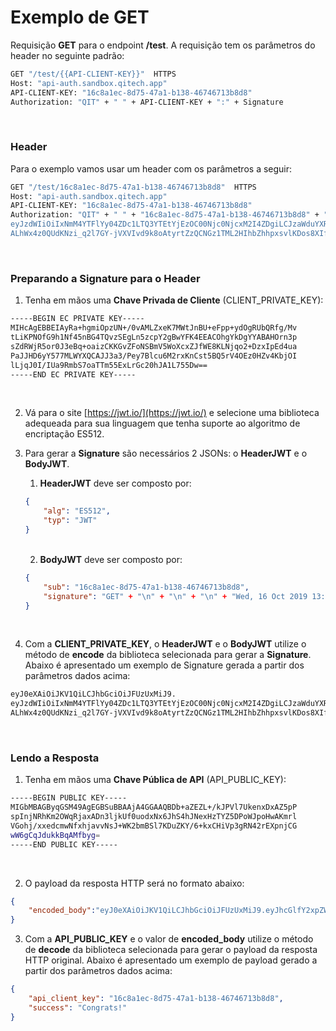 # Exemplo de GET

Requisição **GET** para o endpoint **/test**. A requisição tem os
parâmetros do header no seguinte padrão:

```bash
GET "/test/{{API-CLIENT-KEY}}"  HTTPS
Host: "api-auth.sandbox.qitech.app"
API-CLIENT-KEY: "16c8a1ec-8d75-47a1-b138-46746713b8d8"
Authorization: "QIT" + " " + API-CLIENT-KEY + ":" + Signature
```
<br>

### Header
Para o exemplo vamos usar um header com os parâmetros a seguir:

```bash
GET "/test/16c8a1ec-8d75-47a1-b138-46746713b8d8"  HTTPS
Host: "api-auth.sandbox.qitech.app"
API-CLIENT-KEY: "16c8a1ec-8d75-47a1-b138-46746713b8d8"
Authorization: "QIT" + " " + "16c8a1ec-8d75-47a1-b138-46746713b8d8" + ":" + "eyJ0eXAiOiJKV1QiLCJhbGciOiJFUzUxMiJ9.
eyJzdWIiOiIxNmM4YTFlYy04ZDc1LTQ3YTEtYjEzOC00Njc0NjcxM2I4ZDgiLCJzaWduYXR1cmUiOiJHRVRcblxuXG5XZWQsIDE2IE9jdCAyMDE5IDEzOjE4OjI0IEdNVFxuL3Rlc3QifQ.
ALhWx4z0QUdKNzi_q2l7GY-jVXVIvd9k8oAtyrtZzQCNGz1TML2HIhbZhhpxsvlKDos8XIfLDtSPBAC86IlVoN-vACq8Ac08LlwcuCO6DoBjzG4AxlUmP8w5NBc_Ko3k-bkTn1I2PKP02zlddCdZe2uuVyLefAOXAFal7z-0u1BuCe3w"
```
<br>

### Preparando a Signature para o Header

1. Tenha em mãos uma **Chave Privada de Cliente** (CLIENT_PRIVATE_KEY):
```bash
-----BEGIN EC PRIVATE KEY-----
MIHcAgEBBEIAyRa+hgmiOpzUN+/0vAMLZxeK7MWtJnBU+eFpp+ydOgRUbQRfg/Mv
tLiKPNOfG9h1Nf45nBG4TQvzSEgLn5zcpY2gBwYFK4EEACOhgYkDgYYABAHOrn3p
sZdRWjR5or0J3eBq+oaizCKKGvZFoNSBmV5WoXcxZJfWE8KLNjqo2+DzxIpEd4ua
PaJJHD6yY577MLWYXQCAJJ3a3/Pey7Blcu6M2rxKnCst5BQ5rV4OEz0HZv4KbjOI
lLjqJ0I/IUa9RmbS7oaTTm55ExLrGc20hJA1L755Dw==
-----END EC PRIVATE KEY-----
```
<br>

2. Vá para o site [https://jwt.io/](https://jwt.io/) e selecione uma
   biblioteca adequeada para sua linguagem que tenha suporte ao
   algoritmo de encriptação ES512.

3. Para gerar a **Signature** são necessários 2 JSONs: o **HeaderJWT** e
   o **BodyJWT**.
    1. **HeaderJWT** deve ser composto por:
    ```json
    {
        "alg": "ES512",
        "typ": "JWT"
    }
    ```
    <br>

    2. **BodyJWT** deve ser composto por:
    ```json
    {
        "sub": "16c8a1ec-8d75-47a1-b138-46746713b8d8",
        "signature": "GET" + "\n" + "\n" + "\n" + "Wed, 16 Oct 2019 13:18:24 GMT" + "\n" + "/test"
    }
    ```
    <br>

4. Com a **CLIENT_PRIVATE_KEY**, o **HeaderJWT** e o **BodyJWT** utilize
   o método de **encode** da biblioteca selecionada para gerar a
   **Signature**. Abaixo é apresentado um exemplo de Signature gerada a
   partir dos parâmetros dados acima:
```bash
eyJ0eXAiOiJKV1QiLCJhbGciOiJFUzUxMiJ9.
eyJzdWIiOiIxNmM4YTFlYy04ZDc1LTQ3YTEtYjEzOC00Njc0NjcxM2I4ZDgiLCJzaWduYXR1cmUiOiJHRVRcblxuXG5XZWQsIDE2IE9jdCAyMDE5IDEzOjE4OjI0IEdNVFxuL3Rlc3QifQ.
ALhWx4z0QUdKNzi_q2l7GY-jVXVIvd9k8oAtyrtZzQCNGz1TML2HIhbZhhpxsvlKDos8XIfLDtSPBAC86IlVoN-vACq8Ac08LlwcuCO6DoBjzG4AxlUmP8w5NBc_Ko3k-bkTn1I2PKP02zlddCdZe2uuVyLefAOXAFal7z-0u1BuCe3w
```
<br>
   
### Lendo a Resposta

1. Tenha em mãos uma **Chave Pública de API** (API_PUBLIC_KEY):
```bash
-----BEGIN PUBLIC KEY-----
MIGbMBAGByqGSM49AgEGBSuBBAAjA4GGAAQBDb+aZEZL+/kJPVl7UkenxDxAZ5pP
spInjNRhKm2OWqRjaxADn3ljkUf0uodxNx6JhS4hJNexHzTYZ5DPoWJpoHwAKmrl
VGohj/xxedcmwNfxhjavvNsJ+WK2bmBSl7KDuZKY/6+kxCHiVp3gRN42rEXpnjCG
wW6gCqJdukkBqAMfbyg=
-----END PUBLIC KEY-----
```
<br>

2. O payload da resposta HTTP será no formato abaixo:
```json
{
    "encoded_body":"eyJ0eXAiOiJKV1QiLCJhbGciOiJFUzUxMiJ9.eyJhcGlfY2xpZW50X2tleSI6IjE2YzhhMWVjLThkNzUtNDdhMS1iMTM4LTQ2NzQ2NzEzYjhkOCIsInN1Y2Nlc3MiOiJDb25ncmF0cyEifQ.AMOviGZ22-ALFRXgXs66UOBJoMHRxqpVebvRBLMgRTtEInNvdDpZNfepLz30VPmvL8vsGp-hrDJG050AnfV1z2y8AaNV6lHgd3CnDHup-f2bpGAu5gLe4AYXMzG138dt7xXKHcy9Sj2y4Jsf2MVyscxSz7z3cuDqn9re3fmPet2RvsrI", 
}
```

3. Com a **API_PUBLIC_KEY** e o valor de **encoded_body** utilize o
   método de **decode** da biblioteca selecionada para gerar o payload
   da resposta HTTP original. Abaixo é apresentado um exemplo de payload
   gerado a partir dos parâmetros dados acima:
```json
{
    "api_client_key": "16c8a1ec-8d75-47a1-b138-46746713b8d8",
    "success": "Congrats!"
}
```